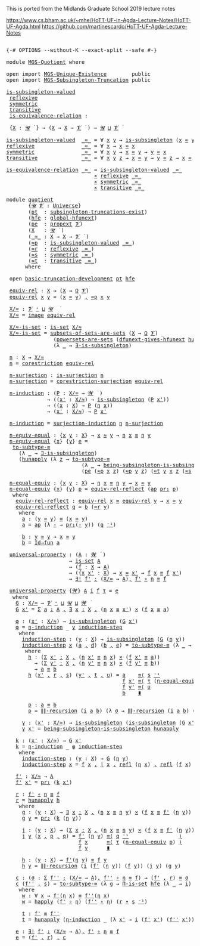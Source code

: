 This is ported from the Midlands Graduate School 2019 lecture notes

 https://www.cs.bham.ac.uk/~mhe/HoTT-UF-in-Agda-Lecture-Notes/HoTT-UF-Agda.html
 https://github.com/martinescardo/HoTT-UF-Agda-Lecture-Notes

<pre class="Agda">

<a id="226" class="Symbol">{-#</a> <a id="230" class="Keyword">OPTIONS</a> <a id="238" class="Pragma">--without-K</a> <a id="250" class="Pragma">--exact-split</a> <a id="264" class="Pragma">--safe</a> <a id="271" class="Symbol">#-}</a>

<a id="276" class="Keyword">module</a> <a id="283" href="MGS-Quotient.html" class="Module">MGS-Quotient</a> <a id="296" class="Keyword">where</a>

<a id="303" class="Keyword">open</a> <a id="308" class="Keyword">import</a> <a id="315" href="MGS-Unique-Existence.html" class="Module">MGS-Unique-Existence</a>        <a id="343" class="Keyword">public</a>
<a id="350" class="Keyword">open</a> <a id="355" class="Keyword">import</a> <a id="362" href="MGS-Subsingleton-Truncation.html" class="Module">MGS-Subsingleton-Truncation</a> <a id="390" class="Keyword">public</a>

<a id="is-subsingleton-valued"></a><a id="398" href="MGS-Quotient.html#398" class="Function">is-subsingleton-valued</a>
 <a id="reflexive"></a><a id="422" href="MGS-Quotient.html#422" class="Function">reflexive</a>
 <a id="symmetric"></a><a id="433" href="MGS-Quotient.html#433" class="Function">symmetric</a>
 <a id="transitive"></a><a id="444" href="MGS-Quotient.html#444" class="Function">transitive</a>
 <a id="is-equivalence-relation"></a><a id="456" href="MGS-Quotient.html#456" class="Function">is-equivalence-relation</a> <a id="480" class="Symbol">:</a>

 <a id="484" class="Symbol">{</a><a id="485" href="MGS-Quotient.html#485" class="Bound">X</a> <a id="487" class="Symbol">:</a> <a id="489" href="Universes.html#260" class="Generalizable">𝓤</a> <a id="491" href="Universes.html#403" class="Function Operator">̇</a> <a id="493" class="Symbol">}</a> <a id="495" class="Symbol">→</a> <a id="497" class="Symbol">(</a><a id="498" href="MGS-Quotient.html#485" class="Bound">X</a> <a id="500" class="Symbol">→</a> <a id="502" href="MGS-Quotient.html#485" class="Bound">X</a> <a id="504" class="Symbol">→</a> <a id="506" href="Universes.html#262" class="Generalizable">𝓥</a> <a id="508" href="Universes.html#403" class="Function Operator">̇</a> <a id="510" class="Symbol">)</a> <a id="512" class="Symbol">→</a> <a id="514" href="Universes.html#260" class="Generalizable">𝓤</a> <a id="516" href="Agda.Primitive.html#636" class="Primitive Operator">⊔</a> <a id="518" href="Universes.html#262" class="Generalizable">𝓥</a> <a id="520" href="Universes.html#403" class="Function Operator">̇</a>

<a id="523" href="MGS-Quotient.html#398" class="Function">is-subsingleton-valued</a>  <a id="547" href="MGS-Quotient.html#547" class="Bound Operator">_≈_</a> <a id="551" class="Symbol">=</a> <a id="553" class="Symbol">∀</a> <a id="555" href="MGS-Quotient.html#555" class="Bound">x</a> <a id="557" href="MGS-Quotient.html#557" class="Bound">y</a> <a id="559" class="Symbol">→</a> <a id="561" href="MGS-Basic-UF.html#743" class="Function">is-subsingleton</a> <a id="577" class="Symbol">(</a><a id="578" href="MGS-Quotient.html#555" class="Bound">x</a> <a id="580" href="MGS-Quotient.html#547" class="Bound Operator">≈</a> <a id="582" href="MGS-Quotient.html#557" class="Bound">y</a><a id="583" class="Symbol">)</a>
<a id="585" href="MGS-Quotient.html#422" class="Function">reflexive</a>               <a id="609" href="MGS-Quotient.html#609" class="Bound Operator">_≈_</a> <a id="613" class="Symbol">=</a> <a id="615" class="Symbol">∀</a> <a id="617" href="MGS-Quotient.html#617" class="Bound">x</a> <a id="619" class="Symbol">→</a> <a id="621" href="MGS-Quotient.html#617" class="Bound">x</a> <a id="623" href="MGS-Quotient.html#609" class="Bound Operator">≈</a> <a id="625" href="MGS-Quotient.html#617" class="Bound">x</a>
<a id="627" href="MGS-Quotient.html#433" class="Function">symmetric</a>               <a id="651" href="MGS-Quotient.html#651" class="Bound Operator">_≈_</a> <a id="655" class="Symbol">=</a> <a id="657" class="Symbol">∀</a> <a id="659" href="MGS-Quotient.html#659" class="Bound">x</a> <a id="661" href="MGS-Quotient.html#661" class="Bound">y</a> <a id="663" class="Symbol">→</a> <a id="665" href="MGS-Quotient.html#659" class="Bound">x</a> <a id="667" href="MGS-Quotient.html#651" class="Bound Operator">≈</a> <a id="669" href="MGS-Quotient.html#661" class="Bound">y</a> <a id="671" class="Symbol">→</a> <a id="673" href="MGS-Quotient.html#661" class="Bound">y</a> <a id="675" href="MGS-Quotient.html#651" class="Bound Operator">≈</a> <a id="677" href="MGS-Quotient.html#659" class="Bound">x</a>
<a id="679" href="MGS-Quotient.html#444" class="Function">transitive</a>              <a id="703" href="MGS-Quotient.html#703" class="Bound Operator">_≈_</a> <a id="707" class="Symbol">=</a> <a id="709" class="Symbol">∀</a> <a id="711" href="MGS-Quotient.html#711" class="Bound">x</a> <a id="713" href="MGS-Quotient.html#713" class="Bound">y</a> <a id="715" href="MGS-Quotient.html#715" class="Bound">z</a> <a id="717" class="Symbol">→</a> <a id="719" href="MGS-Quotient.html#711" class="Bound">x</a> <a id="721" href="MGS-Quotient.html#703" class="Bound Operator">≈</a> <a id="723" href="MGS-Quotient.html#713" class="Bound">y</a> <a id="725" class="Symbol">→</a> <a id="727" href="MGS-Quotient.html#713" class="Bound">y</a> <a id="729" href="MGS-Quotient.html#703" class="Bound Operator">≈</a> <a id="731" href="MGS-Quotient.html#715" class="Bound">z</a> <a id="733" class="Symbol">→</a> <a id="735" href="MGS-Quotient.html#711" class="Bound">x</a> <a id="737" href="MGS-Quotient.html#703" class="Bound Operator">≈</a> <a id="739" href="MGS-Quotient.html#715" class="Bound">z</a>

<a id="742" href="MGS-Quotient.html#456" class="Function">is-equivalence-relation</a> <a id="766" href="MGS-Quotient.html#766" class="Bound Operator">_≈_</a> <a id="770" class="Symbol">=</a> <a id="772" href="MGS-Quotient.html#398" class="Function">is-subsingleton-valued</a> <a id="795" href="MGS-Quotient.html#766" class="Bound Operator">_≈_</a>
                            <a id="827" href="MGS-MLTT.html#3515" class="Function Operator">×</a> <a id="829" href="MGS-Quotient.html#422" class="Function">reflexive</a> <a id="839" href="MGS-Quotient.html#766" class="Bound Operator">_≈_</a>
                            <a id="871" href="MGS-MLTT.html#3515" class="Function Operator">×</a> <a id="873" href="MGS-Quotient.html#433" class="Function">symmetric</a> <a id="883" href="MGS-Quotient.html#766" class="Bound Operator">_≈_</a>
                            <a id="915" href="MGS-MLTT.html#3515" class="Function Operator">×</a> <a id="917" href="MGS-Quotient.html#444" class="Function">transitive</a> <a id="928" href="MGS-Quotient.html#766" class="Bound Operator">_≈_</a>

<a id="933" class="Keyword">module</a> <a id="quotient"></a><a id="940" href="MGS-Quotient.html#940" class="Module">quotient</a>
       <a id="956" class="Symbol">{</a><a id="957" href="MGS-Quotient.html#957" class="Bound">𝓤</a> <a id="959" href="MGS-Quotient.html#959" class="Bound">𝓥</a> <a id="961" class="Symbol">:</a> <a id="963" href="Agda.Primitive.html#423" class="Postulate">Universe</a><a id="971" class="Symbol">}</a>
       <a id="980" class="Symbol">(</a><a id="981" href="MGS-Quotient.html#981" class="Bound">pt</a>  <a id="985" class="Symbol">:</a> <a id="987" href="MGS-Subsingleton-Truncation.html#3358" class="Record">subsingleton-truncations-exist</a><a id="1017" class="Symbol">)</a>
       <a id="1026" class="Symbol">(</a><a id="1027" href="MGS-Quotient.html#1027" class="Bound">hfe</a> <a id="1031" class="Symbol">:</a> <a id="1033" href="MGS-Subsingleton-Theorems.html#3729" class="Function">global-hfunext</a><a id="1047" class="Symbol">)</a>
       <a id="1056" class="Symbol">(</a><a id="1057" href="MGS-Quotient.html#1057" class="Bound">pe</a>  <a id="1061" class="Symbol">:</a> <a id="1063" href="MGS-Powerset.html#382" class="Function">propext</a> <a id="1071" href="MGS-Quotient.html#959" class="Bound">𝓥</a><a id="1072" class="Symbol">)</a>
       <a id="1081" class="Symbol">(</a><a id="1082" href="MGS-Quotient.html#1082" class="Bound">X</a>   <a id="1086" class="Symbol">:</a> <a id="1088" href="MGS-Quotient.html#957" class="Bound">𝓤</a> <a id="1090" href="Universes.html#403" class="Function Operator">̇</a> <a id="1092" class="Symbol">)</a>
       <a id="1101" class="Symbol">(</a><a id="1102" href="MGS-Quotient.html#1102" class="Bound Operator">_≈_</a> <a id="1106" class="Symbol">:</a> <a id="1108" href="MGS-Quotient.html#1082" class="Bound">X</a> <a id="1110" class="Symbol">→</a> <a id="1112" href="MGS-Quotient.html#1082" class="Bound">X</a> <a id="1114" class="Symbol">→</a> <a id="1116" href="MGS-Quotient.html#959" class="Bound">𝓥</a> <a id="1118" href="Universes.html#403" class="Function Operator">̇</a> <a id="1120" class="Symbol">)</a>
       <a id="1129" class="Symbol">(</a><a id="1130" href="MGS-Quotient.html#1130" class="Bound">≈p</a>  <a id="1134" class="Symbol">:</a> <a id="1136" href="MGS-Quotient.html#398" class="Function">is-subsingleton-valued</a> <a id="1159" href="MGS-Quotient.html#1102" class="Bound Operator">_≈_</a><a id="1162" class="Symbol">)</a>
       <a id="1171" class="Symbol">(</a><a id="1172" href="MGS-Quotient.html#1172" class="Bound">≈r</a>  <a id="1176" class="Symbol">:</a> <a id="1178" href="MGS-Quotient.html#422" class="Function">reflexive</a> <a id="1188" href="MGS-Quotient.html#1102" class="Bound Operator">_≈_</a><a id="1191" class="Symbol">)</a>
       <a id="1200" class="Symbol">(</a><a id="1201" href="MGS-Quotient.html#1201" class="Bound">≈s</a>  <a id="1205" class="Symbol">:</a> <a id="1207" href="MGS-Quotient.html#433" class="Function">symmetric</a> <a id="1217" href="MGS-Quotient.html#1102" class="Bound Operator">_≈_</a><a id="1220" class="Symbol">)</a>
       <a id="1229" class="Symbol">(</a><a id="1230" href="MGS-Quotient.html#1230" class="Bound">≈t</a>  <a id="1234" class="Symbol">:</a> <a id="1236" href="MGS-Quotient.html#444" class="Function">transitive</a> <a id="1247" href="MGS-Quotient.html#1102" class="Bound Operator">_≈_</a><a id="1250" class="Symbol">)</a>
      <a id="1258" class="Keyword">where</a>

 <a id="1266" class="Keyword">open</a> <a id="1271" href="MGS-Subsingleton-Truncation.html#3747" class="Module">basic-truncation-development</a> <a id="1300" href="MGS-Quotient.html#981" class="Bound">pt</a> <a id="1303" href="MGS-Quotient.html#1027" class="Bound">hfe</a>

 <a id="quotient.equiv-rel"></a><a id="1309" href="MGS-Quotient.html#1309" class="Function">equiv-rel</a> <a id="1319" class="Symbol">:</a> <a id="1321" href="MGS-Quotient.html#1082" class="Bound">X</a> <a id="1323" class="Symbol">→</a> <a id="1325" class="Symbol">(</a><a id="1326" href="MGS-Quotient.html#1082" class="Bound">X</a> <a id="1328" class="Symbol">→</a> <a id="1330" href="MGS-Powerset.html#2893" class="Function">Ω</a> <a id="1332" href="MGS-Quotient.html#959" class="Bound">𝓥</a><a id="1333" class="Symbol">)</a>
 <a id="1336" href="MGS-Quotient.html#1309" class="Function">equiv-rel</a> <a id="1346" href="MGS-Quotient.html#1346" class="Bound">x</a> <a id="1348" href="MGS-Quotient.html#1348" class="Bound">y</a> <a id="1350" class="Symbol">=</a> <a id="1352" class="Symbol">(</a><a id="1353" href="MGS-Quotient.html#1346" class="Bound">x</a> <a id="1355" href="MGS-Quotient.html#1102" class="Bound Operator">≈</a> <a id="1357" href="MGS-Quotient.html#1348" class="Bound">y</a><a id="1358" class="Symbol">)</a> <a id="1360" href="MGS-MLTT.html#2929" class="InductiveConstructor Operator">,</a> <a id="1362" href="MGS-Quotient.html#1130" class="Bound">≈p</a> <a id="1365" href="MGS-Quotient.html#1346" class="Bound">x</a> <a id="1367" href="MGS-Quotient.html#1348" class="Bound">y</a>

 <a id="quotient.X/≈"></a><a id="1371" href="MGS-Quotient.html#1371" class="Function">X/≈</a> <a id="1375" class="Symbol">:</a> <a id="1377" href="MGS-Quotient.html#959" class="Bound">𝓥</a> <a id="1379" href="Agda.Primitive.html#606" class="Primitive Operator">⁺</a> <a id="1381" href="Agda.Primitive.html#636" class="Primitive Operator">⊔</a> <a id="1383" href="MGS-Quotient.html#957" class="Bound">𝓤</a>  <a id="1386" href="Universes.html#403" class="Function Operator">̇</a>
 <a id="1389" href="MGS-Quotient.html#1371" class="Function">X/≈</a> <a id="1393" class="Symbol">=</a> <a id="1395" href="MGS-Subsingleton-Truncation.html#5903" class="Function">image</a> <a id="1401" href="MGS-Quotient.html#1309" class="Function">equiv-rel</a>

 <a id="quotient.X/≈-is-set"></a><a id="1413" href="MGS-Quotient.html#1413" class="Function">X/≈-is-set</a> <a id="1424" class="Symbol">:</a> <a id="1426" href="MGS-Basic-UF.html#1929" class="Function">is-set</a> <a id="1433" href="MGS-Quotient.html#1371" class="Function">X/≈</a>
 <a id="1438" href="MGS-Quotient.html#1413" class="Function">X/≈-is-set</a> <a id="1449" class="Symbol">=</a> <a id="1451" href="MGS-Solved-Exercises.html#3875" class="Function">subsets-of-sets-are-sets</a> <a id="1476" class="Symbol">(</a><a id="1477" href="MGS-Quotient.html#1082" class="Bound">X</a> <a id="1479" class="Symbol">→</a> <a id="1481" href="MGS-Powerset.html#2893" class="Function">Ω</a> <a id="1483" href="MGS-Quotient.html#959" class="Bound">𝓥</a><a id="1484" class="Symbol">)</a> <a id="1486" class="Symbol">_</a>
               <a id="1503" class="Symbol">(</a><a id="1504" href="MGS-Powerset.html#4368" class="Function">powersets-are-sets</a> <a id="1523" class="Symbol">(</a><a id="1524" href="MGS-FunExt-from-Univalence.html#5247" class="Function">dfunext-gives-hfunext</a> <a id="1546" href="MGS-Subsingleton-Truncation.html#3919" class="Function">hunapply</a><a id="1554" class="Symbol">)</a> <a id="1556" href="MGS-Subsingleton-Truncation.html#3919" class="Function">hunapply</a> <a id="1565" href="MGS-Quotient.html#1057" class="Bound">pe</a><a id="1567" class="Symbol">)</a>
               <a id="1584" class="Symbol">(λ</a> <a id="1587" href="MGS-Quotient.html#1587" class="Bound">_</a> <a id="1589" class="Symbol">→</a> <a id="1591" href="MGS-Subsingleton-Truncation.html#5789" class="Function">∃-is-subsingleton</a><a id="1608" class="Symbol">)</a>

 <a id="quotient.η"></a><a id="1612" href="MGS-Quotient.html#1612" class="Function">η</a> <a id="1614" class="Symbol">:</a> <a id="1616" href="MGS-Quotient.html#1082" class="Bound">X</a> <a id="1618" class="Symbol">→</a> <a id="1620" href="MGS-Quotient.html#1371" class="Function">X/≈</a>
 <a id="1625" href="MGS-Quotient.html#1612" class="Function">η</a> <a id="1627" class="Symbol">=</a> <a id="1629" href="MGS-Subsingleton-Truncation.html#6210" class="Function">corestriction</a> <a id="1643" href="MGS-Quotient.html#1309" class="Function">equiv-rel</a>

 <a id="quotient.η-surjection"></a><a id="1655" href="MGS-Quotient.html#1655" class="Function">η-surjection</a> <a id="1668" class="Symbol">:</a> <a id="1670" href="MGS-Subsingleton-Truncation.html#6343" class="Function">is-surjection</a> <a id="1684" href="MGS-Quotient.html#1612" class="Function">η</a>
 <a id="1687" href="MGS-Quotient.html#1655" class="Function">η-surjection</a> <a id="1700" class="Symbol">=</a> <a id="1702" href="MGS-Subsingleton-Truncation.html#6744" class="Function">corestriction-surjection</a> <a id="1727" href="MGS-Quotient.html#1309" class="Function">equiv-rel</a>

 <a id="quotient.η-induction"></a><a id="1739" href="MGS-Quotient.html#1739" class="Function">η-induction</a> <a id="1751" class="Symbol">:</a> <a id="1753" class="Symbol">(</a><a id="1754" href="MGS-Quotient.html#1754" class="Bound">P</a> <a id="1756" class="Symbol">:</a> <a id="1758" href="MGS-Quotient.html#1371" class="Function">X/≈</a> <a id="1762" class="Symbol">→</a> <a id="1764" href="Universes.html#264" class="Generalizable">𝓦</a> <a id="1766" href="Universes.html#403" class="Function Operator">̇</a> <a id="1768" class="Symbol">)</a>
             <a id="1783" class="Symbol">→</a> <a id="1785" class="Symbol">((</a><a id="1787" href="MGS-Quotient.html#1787" class="Bound">x&#39;</a> <a id="1790" class="Symbol">:</a> <a id="1792" href="MGS-Quotient.html#1371" class="Function">X/≈</a><a id="1795" class="Symbol">)</a> <a id="1797" class="Symbol">→</a> <a id="1799" href="MGS-Basic-UF.html#743" class="Function">is-subsingleton</a> <a id="1815" class="Symbol">(</a><a id="1816" href="MGS-Quotient.html#1754" class="Bound">P</a> <a id="1818" href="MGS-Quotient.html#1787" class="Bound">x&#39;</a><a id="1820" class="Symbol">))</a>
             <a id="1836" class="Symbol">→</a> <a id="1838" class="Symbol">((</a><a id="1840" href="MGS-Quotient.html#1840" class="Bound">x</a> <a id="1842" class="Symbol">:</a> <a id="1844" href="MGS-Quotient.html#1082" class="Bound">X</a><a id="1845" class="Symbol">)</a> <a id="1847" class="Symbol">→</a> <a id="1849" href="MGS-Quotient.html#1754" class="Bound">P</a> <a id="1851" class="Symbol">(</a><a id="1852" href="MGS-Quotient.html#1612" class="Function">η</a> <a id="1854" href="MGS-Quotient.html#1840" class="Bound">x</a><a id="1855" class="Symbol">))</a>
             <a id="1871" class="Symbol">→</a> <a id="1873" class="Symbol">(</a><a id="1874" href="MGS-Quotient.html#1874" class="Bound">x&#39;</a> <a id="1877" class="Symbol">:</a> <a id="1879" href="MGS-Quotient.html#1371" class="Function">X/≈</a><a id="1882" class="Symbol">)</a> <a id="1884" class="Symbol">→</a> <a id="1886" href="MGS-Quotient.html#1754" class="Bound">P</a> <a id="1888" href="MGS-Quotient.html#1874" class="Bound">x&#39;</a>

 <a id="1893" href="MGS-Quotient.html#1739" class="Function">η-induction</a> <a id="1905" class="Symbol">=</a> <a id="1907" href="MGS-Subsingleton-Truncation.html#7076" class="Function">surjection-induction</a> <a id="1928" href="MGS-Quotient.html#1612" class="Function">η</a> <a id="1930" href="MGS-Quotient.html#1655" class="Function">η-surjection</a>

 <a id="quotient.η-equiv-equal"></a><a id="1945" href="MGS-Quotient.html#1945" class="Function">η-equiv-equal</a> <a id="1959" class="Symbol">:</a> <a id="1961" class="Symbol">{</a><a id="1962" href="MGS-Quotient.html#1962" class="Bound">x</a> <a id="1964" href="MGS-Quotient.html#1964" class="Bound">y</a> <a id="1966" class="Symbol">:</a> <a id="1968" href="MGS-Quotient.html#1082" class="Bound">X</a><a id="1969" class="Symbol">}</a> <a id="1971" class="Symbol">→</a> <a id="1973" href="MGS-Quotient.html#1962" class="Bound">x</a> <a id="1975" href="MGS-Quotient.html#1102" class="Bound Operator">≈</a> <a id="1977" href="MGS-Quotient.html#1964" class="Bound">y</a> <a id="1979" class="Symbol">→</a> <a id="1981" href="MGS-Quotient.html#1612" class="Function">η</a> <a id="1983" href="MGS-Quotient.html#1962" class="Bound">x</a> <a id="1985" href="MGS-MLTT.html#4207" class="Datatype Operator">≡</a> <a id="1987" href="MGS-Quotient.html#1612" class="Function">η</a> <a id="1989" href="MGS-Quotient.html#1964" class="Bound">y</a>
 <a id="1992" href="MGS-Quotient.html#1945" class="Function">η-equiv-equal</a> <a id="2006" class="Symbol">{</a><a id="2007" href="MGS-Quotient.html#2007" class="Bound">x</a><a id="2008" class="Symbol">}</a> <a id="2010" class="Symbol">{</a><a id="2011" href="MGS-Quotient.html#2011" class="Bound">y</a><a id="2012" class="Symbol">}</a> <a id="2014" href="MGS-Quotient.html#2014" class="Bound">e</a> <a id="2016" class="Symbol">=</a>
  <a id="2020" href="MGS-Solved-Exercises.html#4076" class="Function">to-subtype-≡</a>
    <a id="2037" class="Symbol">(λ</a> <a id="2040" href="MGS-Quotient.html#2040" class="Bound">_</a> <a id="2042" class="Symbol">→</a> <a id="2044" href="MGS-Subsingleton-Truncation.html#5789" class="Function">∃-is-subsingleton</a><a id="2061" class="Symbol">)</a>
    <a id="2067" class="Symbol">(</a><a id="2068" href="MGS-Subsingleton-Truncation.html#3919" class="Function">hunapply</a> <a id="2077" class="Symbol">(λ</a> <a id="2080" href="MGS-Quotient.html#2080" class="Bound">z</a> <a id="2082" class="Symbol">→</a> <a id="2084" href="MGS-Solved-Exercises.html#4076" class="Function">to-subtype-≡</a>
                        <a id="2121" class="Symbol">(λ</a> <a id="2124" href="MGS-Quotient.html#2124" class="Bound">_</a> <a id="2126" class="Symbol">→</a> <a id="2128" href="MGS-More-FunExt-Consequences.html#422" class="Function">being-subsingleton-is-subsingleton</a> <a id="2163" href="MGS-Subsingleton-Truncation.html#3919" class="Function">hunapply</a><a id="2171" class="Symbol">)</a>
                        <a id="2197" class="Symbol">(</a><a id="2198" href="MGS-Quotient.html#1057" class="Bound">pe</a> <a id="2201" class="Symbol">(</a><a id="2202" href="MGS-Quotient.html#1130" class="Bound">≈p</a> <a id="2205" href="MGS-Quotient.html#2007" class="Bound">x</a> <a id="2207" href="MGS-Quotient.html#2080" class="Bound">z</a><a id="2208" class="Symbol">)</a> <a id="2210" class="Symbol">(</a><a id="2211" href="MGS-Quotient.html#1130" class="Bound">≈p</a> <a id="2214" href="MGS-Quotient.html#2011" class="Bound">y</a> <a id="2216" href="MGS-Quotient.html#2080" class="Bound">z</a><a id="2217" class="Symbol">)</a> <a id="2219" class="Symbol">(</a><a id="2220" href="MGS-Quotient.html#1230" class="Bound">≈t</a> <a id="2223" href="MGS-Quotient.html#2011" class="Bound">y</a> <a id="2225" href="MGS-Quotient.html#2007" class="Bound">x</a> <a id="2227" href="MGS-Quotient.html#2080" class="Bound">z</a> <a id="2229" class="Symbol">(</a><a id="2230" href="MGS-Quotient.html#1201" class="Bound">≈s</a> <a id="2233" href="MGS-Quotient.html#2007" class="Bound">x</a> <a id="2235" href="MGS-Quotient.html#2011" class="Bound">y</a> <a id="2237" href="MGS-Quotient.html#2014" class="Bound">e</a><a id="2238" class="Symbol">))</a> <a id="2241" class="Symbol">(</a><a id="2242" href="MGS-Quotient.html#1230" class="Bound">≈t</a> <a id="2245" href="MGS-Quotient.html#2007" class="Bound">x</a> <a id="2247" href="MGS-Quotient.html#2011" class="Bound">y</a> <a id="2249" href="MGS-Quotient.html#2080" class="Bound">z</a> <a id="2251" href="MGS-Quotient.html#2014" class="Bound">e</a><a id="2252" class="Symbol">))))</a>

 <a id="quotient.η-equal-equiv"></a><a id="2259" href="MGS-Quotient.html#2259" class="Function">η-equal-equiv</a> <a id="2273" class="Symbol">:</a> <a id="2275" class="Symbol">{</a><a id="2276" href="MGS-Quotient.html#2276" class="Bound">x</a> <a id="2278" href="MGS-Quotient.html#2278" class="Bound">y</a> <a id="2280" class="Symbol">:</a> <a id="2282" href="MGS-Quotient.html#1082" class="Bound">X</a><a id="2283" class="Symbol">}</a> <a id="2285" class="Symbol">→</a> <a id="2287" href="MGS-Quotient.html#1612" class="Function">η</a> <a id="2289" href="MGS-Quotient.html#2276" class="Bound">x</a> <a id="2291" href="MGS-MLTT.html#4207" class="Datatype Operator">≡</a> <a id="2293" href="MGS-Quotient.html#1612" class="Function">η</a> <a id="2295" href="MGS-Quotient.html#2278" class="Bound">y</a> <a id="2297" class="Symbol">→</a> <a id="2299" href="MGS-Quotient.html#2276" class="Bound">x</a> <a id="2301" href="MGS-Quotient.html#1102" class="Bound Operator">≈</a> <a id="2303" href="MGS-Quotient.html#2278" class="Bound">y</a>
 <a id="2306" href="MGS-Quotient.html#2259" class="Function">η-equal-equiv</a> <a id="2320" class="Symbol">{</a><a id="2321" href="MGS-Quotient.html#2321" class="Bound">x</a><a id="2322" class="Symbol">}</a> <a id="2324" class="Symbol">{</a><a id="2325" href="MGS-Quotient.html#2325" class="Bound">y</a><a id="2326" class="Symbol">}</a> <a id="2328" href="MGS-Quotient.html#2328" class="Bound">p</a> <a id="2330" class="Symbol">=</a> <a id="2332" href="MGS-Quotient.html#2372" class="Function">equiv-rel-reflect</a> <a id="2350" class="Symbol">(</a><a id="2351" href="MGS-MLTT.html#6613" class="Function">ap</a> <a id="2354" href="MGS-MLTT.html#2942" class="Function">pr₁</a> <a id="2358" href="MGS-Quotient.html#2328" class="Bound">p</a><a id="2359" class="Symbol">)</a>
  <a id="2363" class="Keyword">where</a>
   <a id="2372" href="MGS-Quotient.html#2372" class="Function">equiv-rel-reflect</a> <a id="2390" class="Symbol">:</a> <a id="2392" href="MGS-Quotient.html#1309" class="Function">equiv-rel</a> <a id="2402" href="MGS-Quotient.html#2321" class="Bound">x</a> <a id="2404" href="MGS-MLTT.html#4207" class="Datatype Operator">≡</a> <a id="2406" href="MGS-Quotient.html#1309" class="Function">equiv-rel</a> <a id="2416" href="MGS-Quotient.html#2325" class="Bound">y</a> <a id="2418" class="Symbol">→</a> <a id="2420" href="MGS-Quotient.html#2321" class="Bound">x</a> <a id="2422" href="MGS-Quotient.html#1102" class="Bound Operator">≈</a> <a id="2424" href="MGS-Quotient.html#2325" class="Bound">y</a>
   <a id="2429" href="MGS-Quotient.html#2372" class="Function">equiv-rel-reflect</a> <a id="2447" href="MGS-Quotient.html#2447" class="Bound">q</a> <a id="2449" class="Symbol">=</a> <a id="2451" href="MGS-Quotient.html#2539" class="Function">b</a> <a id="2453" class="Symbol">(</a><a id="2454" href="MGS-Quotient.html#1172" class="Bound">≈r</a> <a id="2457" href="MGS-Quotient.html#2325" class="Bound">y</a><a id="2458" class="Symbol">)</a>
    <a id="2464" class="Keyword">where</a>
     <a id="2475" href="MGS-Quotient.html#2475" class="Function">a</a> <a id="2477" class="Symbol">:</a> <a id="2479" class="Symbol">(</a><a id="2480" href="MGS-Quotient.html#2325" class="Bound">y</a> <a id="2482" href="MGS-Quotient.html#1102" class="Bound Operator">≈</a> <a id="2484" href="MGS-Quotient.html#2325" class="Bound">y</a><a id="2485" class="Symbol">)</a> <a id="2487" href="MGS-MLTT.html#4207" class="Datatype Operator">≡</a> <a id="2489" class="Symbol">(</a><a id="2490" href="MGS-Quotient.html#2321" class="Bound">x</a> <a id="2492" href="MGS-Quotient.html#1102" class="Bound Operator">≈</a> <a id="2494" href="MGS-Quotient.html#2325" class="Bound">y</a><a id="2495" class="Symbol">)</a>
     <a id="2502" href="MGS-Quotient.html#2475" class="Function">a</a> <a id="2504" class="Symbol">=</a> <a id="2506" href="MGS-MLTT.html#6613" class="Function">ap</a> <a id="2509" class="Symbol">(λ</a> <a id="2512" href="MGS-Quotient.html#2512" class="Bound">-</a> <a id="2514" class="Symbol">→</a> <a id="2516" href="MGS-MLTT.html#2942" class="Function">pr₁</a><a id="2519" class="Symbol">(</a><a id="2520" href="MGS-Quotient.html#2512" class="Bound">-</a> <a id="2522" href="MGS-Quotient.html#2325" class="Bound">y</a><a id="2523" class="Symbol">))</a> <a id="2526" class="Symbol">(</a><a id="2527" href="MGS-Quotient.html#2447" class="Bound">q</a> <a id="2529" href="MGS-MLTT.html#6125" class="Function Operator">⁻¹</a><a id="2531" class="Symbol">)</a>

     <a id="2539" href="MGS-Quotient.html#2539" class="Function">b</a> <a id="2541" class="Symbol">:</a> <a id="2543" href="MGS-Quotient.html#2325" class="Bound">y</a> <a id="2545" href="MGS-Quotient.html#1102" class="Bound Operator">≈</a> <a id="2547" href="MGS-Quotient.html#2325" class="Bound">y</a> <a id="2549" class="Symbol">→</a> <a id="2551" href="MGS-Quotient.html#2321" class="Bound">x</a> <a id="2553" href="MGS-Quotient.html#1102" class="Bound Operator">≈</a> <a id="2555" href="MGS-Quotient.html#2325" class="Bound">y</a>
     <a id="2562" href="MGS-Quotient.html#2539" class="Function">b</a> <a id="2564" class="Symbol">=</a> <a id="2566" href="MGS-Univalence.html#736" class="Function">Id→fun</a> <a id="2573" href="MGS-Quotient.html#2475" class="Function">a</a>

 <a id="quotient.universal-property"></a><a id="2577" href="MGS-Quotient.html#2577" class="Function">universal-property</a> <a id="2596" class="Symbol">:</a> <a id="2598" class="Symbol">(</a><a id="2599" href="MGS-Quotient.html#2599" class="Bound">A</a> <a id="2601" class="Symbol">:</a> <a id="2603" href="Universes.html#264" class="Generalizable">𝓦</a> <a id="2605" href="Universes.html#403" class="Function Operator">̇</a> <a id="2607" class="Symbol">)</a>
                    <a id="2629" class="Symbol">→</a> <a id="2631" href="MGS-Basic-UF.html#1929" class="Function">is-set</a> <a id="2638" href="MGS-Quotient.html#2599" class="Bound">A</a>
                    <a id="2660" class="Symbol">→</a> <a id="2662" class="Symbol">(</a><a id="2663" href="MGS-Quotient.html#2663" class="Bound">f</a> <a id="2665" class="Symbol">:</a> <a id="2667" href="MGS-Quotient.html#1082" class="Bound">X</a> <a id="2669" class="Symbol">→</a> <a id="2671" href="MGS-Quotient.html#2599" class="Bound">A</a><a id="2672" class="Symbol">)</a>
                    <a id="2694" class="Symbol">→</a> <a id="2696" class="Symbol">({</a><a id="2698" href="MGS-Quotient.html#2698" class="Bound">x</a> <a id="2700" href="MGS-Quotient.html#2700" class="Bound">x&#39;</a> <a id="2703" class="Symbol">:</a> <a id="2705" href="MGS-Quotient.html#1082" class="Bound">X</a><a id="2706" class="Symbol">}</a> <a id="2708" class="Symbol">→</a> <a id="2710" href="MGS-Quotient.html#2698" class="Bound">x</a> <a id="2712" href="MGS-Quotient.html#1102" class="Bound Operator">≈</a> <a id="2714" href="MGS-Quotient.html#2700" class="Bound">x&#39;</a> <a id="2717" class="Symbol">→</a> <a id="2719" href="MGS-Quotient.html#2663" class="Bound">f</a> <a id="2721" href="MGS-Quotient.html#2698" class="Bound">x</a> <a id="2723" href="MGS-MLTT.html#4207" class="Datatype Operator">≡</a> <a id="2725" href="MGS-Quotient.html#2663" class="Bound">f</a> <a id="2727" href="MGS-Quotient.html#2700" class="Bound">x&#39;</a><a id="2729" class="Symbol">)</a>
                    <a id="2751" class="Symbol">→</a> <a id="2753" href="MGS-Unique-Existence.html#453" class="Function">∃!</a> <a id="2756" href="MGS-Quotient.html#2756" class="Bound">f&#39;</a> <a id="2759" href="MGS-Unique-Existence.html#453" class="Function">꞉</a> <a id="2761" class="Symbol">(</a><a id="2762" href="MGS-Quotient.html#1371" class="Function">X/≈</a> <a id="2766" class="Symbol">→</a> <a id="2768" href="MGS-Quotient.html#2599" class="Bound">A</a><a id="2769" class="Symbol">)</a><a id="2770" href="MGS-Unique-Existence.html#453" class="Function">,</a> <a id="2772" href="MGS-Quotient.html#2756" class="Bound">f&#39;</a> <a id="2775" href="MGS-MLTT.html#3813" class="Function Operator">∘</a> <a id="2777" href="MGS-Quotient.html#1612" class="Function">η</a> <a id="2779" href="MGS-MLTT.html#4207" class="Datatype Operator">≡</a> <a id="2781" href="MGS-Quotient.html#2663" class="Bound">f</a>

 <a id="2785" href="MGS-Quotient.html#2577" class="Function">universal-property</a> <a id="2804" class="Symbol">{</a><a id="2805" href="MGS-Quotient.html#2805" class="Bound">𝓦</a><a id="2806" class="Symbol">}</a> <a id="2808" href="MGS-Quotient.html#2808" class="Bound">A</a> <a id="2810" href="MGS-Quotient.html#2810" class="Bound">i</a> <a id="2812" href="MGS-Quotient.html#2812" class="Bound">f</a> <a id="2814" href="MGS-Quotient.html#2814" class="Bound">τ</a> <a id="2816" class="Symbol">=</a> <a id="2818" href="MGS-Quotient.html#4724" class="Function">e</a>
  <a id="2822" class="Keyword">where</a>
   <a id="2831" href="MGS-Quotient.html#2831" class="Function">G</a> <a id="2833" class="Symbol">:</a> <a id="2835" href="MGS-Quotient.html#1371" class="Function">X/≈</a> <a id="2839" class="Symbol">→</a> <a id="2841" href="MGS-Quotient.html#959" class="Bound">𝓥</a> <a id="2843" href="Agda.Primitive.html#606" class="Primitive Operator">⁺</a> <a id="2845" href="Agda.Primitive.html#636" class="Primitive Operator">⊔</a> <a id="2847" href="MGS-Quotient.html#957" class="Bound">𝓤</a> <a id="2849" href="Agda.Primitive.html#636" class="Primitive Operator">⊔</a> <a id="2851" href="MGS-Quotient.html#2805" class="Bound">𝓦</a> <a id="2853" href="Universes.html#403" class="Function Operator">̇</a>
   <a id="2858" href="MGS-Quotient.html#2831" class="Function">G</a> <a id="2860" href="MGS-Quotient.html#2860" class="Bound">x&#39;</a> <a id="2863" class="Symbol">=</a> <a id="2865" href="MGS-MLTT.html#3074" class="Function">Σ</a> <a id="2867" href="MGS-Quotient.html#2867" class="Bound">a</a> <a id="2869" href="MGS-MLTT.html#3074" class="Function">꞉</a> <a id="2871" href="MGS-Quotient.html#2808" class="Bound">A</a> <a id="2873" href="MGS-MLTT.html#3074" class="Function">,</a> <a id="2875" href="MGS-Subsingleton-Truncation.html#5546" class="Function">∃</a> <a id="2877" href="MGS-Quotient.html#2877" class="Bound">x</a> <a id="2879" href="MGS-Subsingleton-Truncation.html#5546" class="Function">꞉</a> <a id="2881" href="MGS-Quotient.html#1082" class="Bound">X</a> <a id="2883" href="MGS-Subsingleton-Truncation.html#5546" class="Function">,</a> <a id="2885" class="Symbol">(</a><a id="2886" href="MGS-Quotient.html#1612" class="Function">η</a> <a id="2888" href="MGS-Quotient.html#2877" class="Bound">x</a> <a id="2890" href="MGS-MLTT.html#4207" class="Datatype Operator">≡</a> <a id="2892" href="MGS-Quotient.html#2860" class="Bound">x&#39;</a><a id="2894" class="Symbol">)</a> <a id="2896" href="MGS-MLTT.html#3515" class="Function Operator">×</a> <a id="2898" class="Symbol">(</a><a id="2899" href="MGS-Quotient.html#2812" class="Bound">f</a> <a id="2901" href="MGS-Quotient.html#2877" class="Bound">x</a> <a id="2903" href="MGS-MLTT.html#4207" class="Datatype Operator">≡</a> <a id="2905" href="MGS-Quotient.html#2867" class="Bound">a</a><a id="2906" class="Symbol">)</a>

   <a id="2912" href="MGS-Quotient.html#2912" class="Function">φ</a> <a id="2914" class="Symbol">:</a> <a id="2916" class="Symbol">(</a><a id="2917" href="MGS-Quotient.html#2917" class="Bound">x&#39;</a> <a id="2920" class="Symbol">:</a> <a id="2922" href="MGS-Quotient.html#1371" class="Function">X/≈</a><a id="2925" class="Symbol">)</a> <a id="2927" class="Symbol">→</a> <a id="2929" href="MGS-Basic-UF.html#743" class="Function">is-subsingleton</a> <a id="2945" class="Symbol">(</a><a id="2946" href="MGS-Quotient.html#2831" class="Function">G</a> <a id="2948" href="MGS-Quotient.html#2917" class="Bound">x&#39;</a><a id="2950" class="Symbol">)</a>
   <a id="2955" href="MGS-Quotient.html#2912" class="Function">φ</a> <a id="2957" class="Symbol">=</a> <a id="2959" href="MGS-Quotient.html#1739" class="Function">η-induction</a> <a id="2971" class="Symbol">_</a> <a id="2973" href="MGS-Quotient.html#3635" class="Function">γ</a> <a id="2975" href="MGS-Quotient.html#3005" class="Function">induction-step</a>
    <a id="2994" class="Keyword">where</a>
     <a id="3005" href="MGS-Quotient.html#3005" class="Function">induction-step</a> <a id="3020" class="Symbol">:</a> <a id="3022" class="Symbol">(</a><a id="3023" href="MGS-Quotient.html#3023" class="Bound">y</a> <a id="3025" class="Symbol">:</a> <a id="3027" href="MGS-Quotient.html#1082" class="Bound">X</a><a id="3028" class="Symbol">)</a> <a id="3030" class="Symbol">→</a> <a id="3032" href="MGS-Basic-UF.html#743" class="Function">is-subsingleton</a> <a id="3048" class="Symbol">(</a><a id="3049" href="MGS-Quotient.html#2831" class="Function">G</a> <a id="3051" class="Symbol">(</a><a id="3052" href="MGS-Quotient.html#1612" class="Function">η</a> <a id="3054" href="MGS-Quotient.html#3023" class="Bound">y</a><a id="3055" class="Symbol">))</a>
     <a id="3063" href="MGS-Quotient.html#3005" class="Function">induction-step</a> <a id="3078" href="MGS-Quotient.html#3078" class="Bound">x</a> <a id="3080" class="Symbol">(</a><a id="3081" href="MGS-Quotient.html#3081" class="Bound">a</a> <a id="3083" href="MGS-MLTT.html#2929" class="InductiveConstructor Operator">,</a> <a id="3085" href="MGS-Quotient.html#3085" class="Bound">d</a><a id="3086" class="Symbol">)</a> <a id="3088" class="Symbol">(</a><a id="3089" href="MGS-Quotient.html#3089" class="Bound">b</a> <a id="3091" href="MGS-MLTT.html#2929" class="InductiveConstructor Operator">,</a> <a id="3093" href="MGS-Quotient.html#3093" class="Bound">e</a><a id="3094" class="Symbol">)</a> <a id="3096" class="Symbol">=</a> <a id="3098" href="MGS-Solved-Exercises.html#4076" class="Function">to-subtype-≡</a> <a id="3111" class="Symbol">(λ</a> <a id="3114" href="MGS-Quotient.html#3114" class="Bound">_</a> <a id="3116" class="Symbol">→</a> <a id="3118" href="MGS-Subsingleton-Truncation.html#5789" class="Function">∃-is-subsingleton</a><a id="3135" class="Symbol">)</a> <a id="3137" href="MGS-Quotient.html#3548" class="Function">p</a>
      <a id="3145" class="Keyword">where</a>
       <a id="3158" href="MGS-Quotient.html#3158" class="Function">h</a> <a id="3160" class="Symbol">:</a> <a id="3162" class="Symbol">(</a><a id="3163" href="MGS-MLTT.html#3074" class="Function">Σ</a> <a id="3165" href="MGS-Quotient.html#3165" class="Bound">x&#39;</a> <a id="3168" href="MGS-MLTT.html#3074" class="Function">꞉</a> <a id="3170" href="MGS-Quotient.html#1082" class="Bound">X</a> <a id="3172" href="MGS-MLTT.html#3074" class="Function">,</a> <a id="3174" class="Symbol">(</a><a id="3175" href="MGS-Quotient.html#1612" class="Function">η</a> <a id="3177" href="MGS-Quotient.html#3165" class="Bound">x&#39;</a> <a id="3180" href="MGS-MLTT.html#4207" class="Datatype Operator">≡</a> <a id="3182" href="MGS-Quotient.html#1612" class="Function">η</a> <a id="3184" href="MGS-Quotient.html#3078" class="Bound">x</a><a id="3185" class="Symbol">)</a> <a id="3187" href="MGS-MLTT.html#3515" class="Function Operator">×</a> <a id="3189" class="Symbol">(</a><a id="3190" href="MGS-Quotient.html#2812" class="Bound">f</a> <a id="3192" href="MGS-Quotient.html#3165" class="Bound">x&#39;</a> <a id="3195" href="MGS-MLTT.html#4207" class="Datatype Operator">≡</a> <a id="3197" href="MGS-Quotient.html#3081" class="Bound">a</a><a id="3198" class="Symbol">))</a>
         <a id="3210" class="Symbol">→</a> <a id="3212" class="Symbol">(</a><a id="3213" href="MGS-MLTT.html#3074" class="Function">Σ</a> <a id="3215" href="MGS-Quotient.html#3215" class="Bound">y&#39;</a> <a id="3218" href="MGS-MLTT.html#3074" class="Function">꞉</a> <a id="3220" href="MGS-Quotient.html#1082" class="Bound">X</a> <a id="3222" href="MGS-MLTT.html#3074" class="Function">,</a> <a id="3224" class="Symbol">(</a><a id="3225" href="MGS-Quotient.html#1612" class="Function">η</a> <a id="3227" href="MGS-Quotient.html#3215" class="Bound">y&#39;</a> <a id="3230" href="MGS-MLTT.html#4207" class="Datatype Operator">≡</a> <a id="3232" href="MGS-Quotient.html#1612" class="Function">η</a> <a id="3234" href="MGS-Quotient.html#3078" class="Bound">x</a><a id="3235" class="Symbol">)</a> <a id="3237" href="MGS-MLTT.html#3515" class="Function Operator">×</a> <a id="3239" class="Symbol">(</a><a id="3240" href="MGS-Quotient.html#2812" class="Bound">f</a> <a id="3242" href="MGS-Quotient.html#3215" class="Bound">y&#39;</a> <a id="3245" href="MGS-MLTT.html#4207" class="Datatype Operator">≡</a> <a id="3247" href="MGS-Quotient.html#3089" class="Bound">b</a><a id="3248" class="Symbol">))</a>
         <a id="3260" class="Symbol">→</a> <a id="3262" href="MGS-Quotient.html#3081" class="Bound">a</a> <a id="3264" href="MGS-MLTT.html#4207" class="Datatype Operator">≡</a> <a id="3266" href="MGS-Quotient.html#3089" class="Bound">b</a>
       <a id="3275" href="MGS-Quotient.html#3158" class="Function">h</a> <a id="3277" class="Symbol">(</a><a id="3278" href="MGS-Quotient.html#3278" class="Bound">x&#39;</a> <a id="3281" href="MGS-MLTT.html#2929" class="InductiveConstructor Operator">,</a> <a id="3283" href="MGS-Quotient.html#3283" class="Bound">r</a> <a id="3285" href="MGS-MLTT.html#2929" class="InductiveConstructor Operator">,</a> <a id="3287" href="MGS-Quotient.html#3287" class="Bound">s</a><a id="3288" class="Symbol">)</a> <a id="3290" class="Symbol">(</a><a id="3291" href="MGS-Quotient.html#3291" class="Bound">y&#39;</a> <a id="3294" href="MGS-MLTT.html#2929" class="InductiveConstructor Operator">,</a> <a id="3296" href="MGS-Quotient.html#3296" class="Bound">t</a> <a id="3298" href="MGS-MLTT.html#2929" class="InductiveConstructor Operator">,</a> <a id="3300" href="MGS-Quotient.html#3300" class="Bound">u</a><a id="3301" class="Symbol">)</a> <a id="3303" class="Symbol">=</a> <a id="3305" href="MGS-Quotient.html#3081" class="Bound">a</a>    <a id="3310" href="MGS-MLTT.html#5997" class="Function Operator">≡⟨</a> <a id="3313" href="MGS-Quotient.html#3287" class="Bound">s</a> <a id="3315" href="MGS-MLTT.html#6125" class="Function Operator">⁻¹</a>                         <a id="3342" href="MGS-MLTT.html#5997" class="Function Operator">⟩</a>
                                     <a id="3381" href="MGS-Quotient.html#2812" class="Bound">f</a> <a id="3383" href="MGS-Quotient.html#3278" class="Bound">x&#39;</a> <a id="3386" href="MGS-MLTT.html#5997" class="Function Operator">≡⟨</a> <a id="3389" href="MGS-Quotient.html#2814" class="Bound">τ</a> <a id="3391" class="Symbol">(</a><a id="3392" href="MGS-Quotient.html#2259" class="Function">η-equal-equiv</a> <a id="3406" class="Symbol">(</a><a id="3407" href="MGS-Quotient.html#3283" class="Bound">r</a> <a id="3409" href="MGS-MLTT.html#5910" class="Function Operator">∙</a> <a id="3411" href="MGS-Quotient.html#3296" class="Bound">t</a> <a id="3413" href="MGS-MLTT.html#6125" class="Function Operator">⁻¹</a><a id="3415" class="Symbol">))</a> <a id="3418" href="MGS-MLTT.html#5997" class="Function Operator">⟩</a>
                                     <a id="3457" href="MGS-Quotient.html#2812" class="Bound">f</a> <a id="3459" href="MGS-Quotient.html#3291" class="Bound">y&#39;</a> <a id="3462" href="MGS-MLTT.html#5997" class="Function Operator">≡⟨</a> <a id="3465" href="MGS-Quotient.html#3300" class="Bound">u</a>                            <a id="3494" href="MGS-MLTT.html#5997" class="Function Operator">⟩</a>
                                     <a id="3533" href="MGS-Quotient.html#3089" class="Bound">b</a>    <a id="3538" href="MGS-MLTT.html#6079" class="Function Operator">∎</a>

       <a id="3548" href="MGS-Quotient.html#3548" class="Function">p</a> <a id="3550" class="Symbol">:</a> <a id="3552" href="MGS-Quotient.html#3081" class="Bound">a</a> <a id="3554" href="MGS-MLTT.html#4207" class="Datatype Operator">≡</a> <a id="3556" href="MGS-Quotient.html#3089" class="Bound">b</a>
       <a id="3565" href="MGS-Quotient.html#3548" class="Function">p</a> <a id="3567" class="Symbol">=</a> <a id="3569" href="MGS-Subsingleton-Truncation.html#3599" class="Function">∥∥-recursion</a> <a id="3582" class="Symbol">(</a><a id="3583" href="MGS-Quotient.html#2810" class="Bound">i</a> <a id="3585" href="MGS-Quotient.html#3081" class="Bound">a</a> <a id="3587" href="MGS-Quotient.html#3089" class="Bound">b</a><a id="3588" class="Symbol">)</a> <a id="3590" class="Symbol">(λ</a> <a id="3593" href="MGS-Quotient.html#3593" class="Bound">σ</a> <a id="3595" class="Symbol">→</a> <a id="3597" href="MGS-Subsingleton-Truncation.html#3599" class="Function">∥∥-recursion</a> <a id="3610" class="Symbol">(</a><a id="3611" href="MGS-Quotient.html#2810" class="Bound">i</a> <a id="3613" href="MGS-Quotient.html#3081" class="Bound">a</a> <a id="3615" href="MGS-Quotient.html#3089" class="Bound">b</a><a id="3616" class="Symbol">)</a> <a id="3618" class="Symbol">(</a><a id="3619" href="MGS-Quotient.html#3158" class="Function">h</a> <a id="3621" href="MGS-Quotient.html#3593" class="Bound">σ</a><a id="3622" class="Symbol">)</a> <a id="3624" href="MGS-Quotient.html#3093" class="Bound">e</a><a id="3625" class="Symbol">)</a> <a id="3627" href="MGS-Quotient.html#3085" class="Bound">d</a>

     <a id="3635" href="MGS-Quotient.html#3635" class="Function">γ</a> <a id="3637" class="Symbol">:</a> <a id="3639" class="Symbol">(</a><a id="3640" href="MGS-Quotient.html#3640" class="Bound">x&#39;</a> <a id="3643" class="Symbol">:</a> <a id="3645" href="MGS-Quotient.html#1371" class="Function">X/≈</a><a id="3648" class="Symbol">)</a> <a id="3650" class="Symbol">→</a> <a id="3652" href="MGS-Basic-UF.html#743" class="Function">is-subsingleton</a> <a id="3668" class="Symbol">(</a><a id="3669" href="MGS-Basic-UF.html#743" class="Function">is-subsingleton</a> <a id="3685" class="Symbol">(</a><a id="3686" href="MGS-Quotient.html#2831" class="Function">G</a> <a id="3688" href="MGS-Quotient.html#3640" class="Bound">x&#39;</a><a id="3690" class="Symbol">))</a>
     <a id="3698" href="MGS-Quotient.html#3635" class="Function">γ</a> <a id="3700" href="MGS-Quotient.html#3700" class="Bound">x&#39;</a> <a id="3703" class="Symbol">=</a> <a id="3705" href="MGS-More-FunExt-Consequences.html#422" class="Function">being-subsingleton-is-subsingleton</a> <a id="3740" href="MGS-Subsingleton-Truncation.html#3919" class="Function">hunapply</a>

   <a id="3753" href="MGS-Quotient.html#3753" class="Function">k</a> <a id="3755" class="Symbol">:</a> <a id="3757" class="Symbol">(</a><a id="3758" href="MGS-Quotient.html#3758" class="Bound">x&#39;</a> <a id="3761" class="Symbol">:</a> <a id="3763" href="MGS-Quotient.html#1371" class="Function">X/≈</a><a id="3766" class="Symbol">)</a> <a id="3768" class="Symbol">→</a> <a id="3770" href="MGS-Quotient.html#2831" class="Function">G</a> <a id="3772" href="MGS-Quotient.html#3758" class="Bound">x&#39;</a>
   <a id="3778" href="MGS-Quotient.html#3753" class="Function">k</a> <a id="3780" class="Symbol">=</a> <a id="3782" href="MGS-Quotient.html#1739" class="Function">η-induction</a> <a id="3794" class="Symbol">_</a> <a id="3796" href="MGS-Quotient.html#2912" class="Function">φ</a> <a id="3798" href="MGS-Quotient.html#3828" class="Function">induction-step</a>
    <a id="3817" class="Keyword">where</a>
     <a id="3828" href="MGS-Quotient.html#3828" class="Function">induction-step</a> <a id="3843" class="Symbol">:</a> <a id="3845" class="Symbol">(</a><a id="3846" href="MGS-Quotient.html#3846" class="Bound">y</a> <a id="3848" class="Symbol">:</a> <a id="3850" href="MGS-Quotient.html#1082" class="Bound">X</a><a id="3851" class="Symbol">)</a> <a id="3853" class="Symbol">→</a> <a id="3855" href="MGS-Quotient.html#2831" class="Function">G</a> <a id="3857" class="Symbol">(</a><a id="3858" href="MGS-Quotient.html#1612" class="Function">η</a> <a id="3860" href="MGS-Quotient.html#3846" class="Bound">y</a><a id="3861" class="Symbol">)</a>
     <a id="3868" href="MGS-Quotient.html#3828" class="Function">induction-step</a> <a id="3883" href="MGS-Quotient.html#3883" class="Bound">x</a> <a id="3885" class="Symbol">=</a> <a id="3887" href="MGS-Quotient.html#2812" class="Bound">f</a> <a id="3889" href="MGS-Quotient.html#3883" class="Bound">x</a> <a id="3891" href="MGS-MLTT.html#2929" class="InductiveConstructor Operator">,</a> <a id="3893" href="MGS-Subsingleton-Truncation.html#3536" class="Function Operator">∣</a> <a id="3895" href="MGS-Quotient.html#3883" class="Bound">x</a> <a id="3897" href="MGS-MLTT.html#2929" class="InductiveConstructor Operator">,</a> <a id="3899" href="MGS-MLTT.html#4242" class="InductiveConstructor">refl</a> <a id="3904" class="Symbol">(</a><a id="3905" href="MGS-Quotient.html#1612" class="Function">η</a> <a id="3907" href="MGS-Quotient.html#3883" class="Bound">x</a><a id="3908" class="Symbol">)</a> <a id="3910" href="MGS-MLTT.html#2929" class="InductiveConstructor Operator">,</a> <a id="3912" href="MGS-MLTT.html#4242" class="InductiveConstructor">refl</a> <a id="3917" class="Symbol">(</a><a id="3918" href="MGS-Quotient.html#2812" class="Bound">f</a> <a id="3920" href="MGS-Quotient.html#3883" class="Bound">x</a><a id="3921" class="Symbol">)</a> <a id="3923" href="MGS-Subsingleton-Truncation.html#3536" class="Function Operator">∣</a>

   <a id="3929" href="MGS-Quotient.html#3929" class="Function">f&#39;</a> <a id="3932" class="Symbol">:</a> <a id="3934" href="MGS-Quotient.html#1371" class="Function">X/≈</a> <a id="3938" class="Symbol">→</a> <a id="3940" href="MGS-Quotient.html#2808" class="Bound">A</a>
   <a id="3945" href="MGS-Quotient.html#3929" class="Function">f&#39;</a> <a id="3948" href="MGS-Quotient.html#3948" class="Bound">x&#39;</a> <a id="3951" class="Symbol">=</a> <a id="3953" href="MGS-MLTT.html#2942" class="Function">pr₁</a> <a id="3957" class="Symbol">(</a><a id="3958" href="MGS-Quotient.html#3753" class="Function">k</a> <a id="3960" href="MGS-Quotient.html#3948" class="Bound">x&#39;</a><a id="3962" class="Symbol">)</a>

   <a id="3968" href="MGS-Quotient.html#3968" class="Function">r</a> <a id="3970" class="Symbol">:</a> <a id="3972" href="MGS-Quotient.html#3929" class="Function">f&#39;</a> <a id="3975" href="MGS-MLTT.html#3813" class="Function Operator">∘</a> <a id="3977" href="MGS-Quotient.html#1612" class="Function">η</a> <a id="3979" href="MGS-MLTT.html#4207" class="Datatype Operator">≡</a> <a id="3981" href="MGS-Quotient.html#2812" class="Bound">f</a>
   <a id="3986" href="MGS-Quotient.html#3968" class="Function">r</a> <a id="3988" class="Symbol">=</a> <a id="3990" href="MGS-Subsingleton-Truncation.html#3919" class="Function">hunapply</a> <a id="3999" href="MGS-Quotient.html#4329" class="Function">h</a>
    <a id="4005" class="Keyword">where</a>
     <a id="4016" href="MGS-Quotient.html#4016" class="Function">g</a> <a id="4018" class="Symbol">:</a> <a id="4020" class="Symbol">(</a><a id="4021" href="MGS-Quotient.html#4021" class="Bound">y</a> <a id="4023" class="Symbol">:</a> <a id="4025" href="MGS-Quotient.html#1082" class="Bound">X</a><a id="4026" class="Symbol">)</a> <a id="4028" class="Symbol">→</a> <a id="4030" href="MGS-Subsingleton-Truncation.html#5546" class="Function">∃</a> <a id="4032" href="MGS-Quotient.html#4032" class="Bound">x</a> <a id="4034" href="MGS-Subsingleton-Truncation.html#5546" class="Function">꞉</a> <a id="4036" href="MGS-Quotient.html#1082" class="Bound">X</a> <a id="4038" href="MGS-Subsingleton-Truncation.html#5546" class="Function">,</a> <a id="4040" class="Symbol">(</a><a id="4041" href="MGS-Quotient.html#1612" class="Function">η</a> <a id="4043" href="MGS-Quotient.html#4032" class="Bound">x</a> <a id="4045" href="MGS-MLTT.html#4207" class="Datatype Operator">≡</a> <a id="4047" href="MGS-Quotient.html#1612" class="Function">η</a> <a id="4049" href="MGS-Quotient.html#4021" class="Bound">y</a><a id="4050" class="Symbol">)</a> <a id="4052" href="MGS-MLTT.html#3515" class="Function Operator">×</a> <a id="4054" class="Symbol">(</a><a id="4055" href="MGS-Quotient.html#2812" class="Bound">f</a> <a id="4057" href="MGS-Quotient.html#4032" class="Bound">x</a> <a id="4059" href="MGS-MLTT.html#4207" class="Datatype Operator">≡</a> <a id="4061" href="MGS-Quotient.html#3929" class="Function">f&#39;</a> <a id="4064" class="Symbol">(</a><a id="4065" href="MGS-Quotient.html#1612" class="Function">η</a> <a id="4067" href="MGS-Quotient.html#4021" class="Bound">y</a><a id="4068" class="Symbol">))</a>
     <a id="4076" href="MGS-Quotient.html#4016" class="Function">g</a> <a id="4078" href="MGS-Quotient.html#4078" class="Bound">y</a> <a id="4080" class="Symbol">=</a> <a id="4082" href="MGS-MLTT.html#3001" class="Function">pr₂</a> <a id="4086" class="Symbol">(</a><a id="4087" href="MGS-Quotient.html#3753" class="Function">k</a> <a id="4089" class="Symbol">(</a><a id="4090" href="MGS-Quotient.html#1612" class="Function">η</a> <a id="4092" href="MGS-Quotient.html#4078" class="Bound">y</a><a id="4093" class="Symbol">))</a>

     <a id="4102" href="MGS-Quotient.html#4102" class="Function">j</a> <a id="4104" class="Symbol">:</a> <a id="4106" class="Symbol">(</a><a id="4107" href="MGS-Quotient.html#4107" class="Bound">y</a> <a id="4109" class="Symbol">:</a> <a id="4111" href="MGS-Quotient.html#1082" class="Bound">X</a><a id="4112" class="Symbol">)</a> <a id="4114" class="Symbol">→</a> <a id="4116" class="Symbol">(</a><a id="4117" href="MGS-MLTT.html#3074" class="Function">Σ</a> <a id="4119" href="MGS-Quotient.html#4119" class="Bound">x</a> <a id="4121" href="MGS-MLTT.html#3074" class="Function">꞉</a> <a id="4123" href="MGS-Quotient.html#1082" class="Bound">X</a> <a id="4125" href="MGS-MLTT.html#3074" class="Function">,</a> <a id="4127" class="Symbol">(</a><a id="4128" href="MGS-Quotient.html#1612" class="Function">η</a> <a id="4130" href="MGS-Quotient.html#4119" class="Bound">x</a> <a id="4132" href="MGS-MLTT.html#4207" class="Datatype Operator">≡</a> <a id="4134" href="MGS-Quotient.html#1612" class="Function">η</a> <a id="4136" href="MGS-Quotient.html#4107" class="Bound">y</a><a id="4137" class="Symbol">)</a> <a id="4139" href="MGS-MLTT.html#3515" class="Function Operator">×</a> <a id="4141" class="Symbol">(</a><a id="4142" href="MGS-Quotient.html#2812" class="Bound">f</a> <a id="4144" href="MGS-Quotient.html#4119" class="Bound">x</a> <a id="4146" href="MGS-MLTT.html#4207" class="Datatype Operator">≡</a> <a id="4148" href="MGS-Quotient.html#3929" class="Function">f&#39;</a> <a id="4151" class="Symbol">(</a><a id="4152" href="MGS-Quotient.html#1612" class="Function">η</a> <a id="4154" href="MGS-Quotient.html#4107" class="Bound">y</a><a id="4155" class="Symbol">)))</a> <a id="4159" class="Symbol">→</a> <a id="4161" href="MGS-Quotient.html#3929" class="Function">f&#39;</a><a id="4163" class="Symbol">(</a><a id="4164" href="MGS-Quotient.html#1612" class="Function">η</a> <a id="4166" href="MGS-Quotient.html#4107" class="Bound">y</a><a id="4167" class="Symbol">)</a> <a id="4169" href="MGS-MLTT.html#4207" class="Datatype Operator">≡</a> <a id="4171" href="MGS-Quotient.html#2812" class="Bound">f</a> <a id="4173" href="MGS-Quotient.html#4107" class="Bound">y</a>
     <a id="4180" href="MGS-Quotient.html#4102" class="Function">j</a> <a id="4182" href="MGS-Quotient.html#4182" class="Bound">y</a> <a id="4184" class="Symbol">(</a><a id="4185" href="MGS-Quotient.html#4185" class="Bound">x</a> <a id="4187" href="MGS-MLTT.html#2929" class="InductiveConstructor Operator">,</a> <a id="4189" href="MGS-Quotient.html#4189" class="Bound">p</a> <a id="4191" href="MGS-MLTT.html#2929" class="InductiveConstructor Operator">,</a> <a id="4193" href="MGS-Quotient.html#4193" class="Bound">q</a><a id="4194" class="Symbol">)</a> <a id="4196" class="Symbol">=</a> <a id="4198" href="MGS-Quotient.html#3929" class="Function">f&#39;</a> <a id="4201" class="Symbol">(</a><a id="4202" href="MGS-Quotient.html#1612" class="Function">η</a> <a id="4204" href="MGS-Quotient.html#4182" class="Bound">y</a><a id="4205" class="Symbol">)</a> <a id="4207" href="MGS-MLTT.html#5997" class="Function Operator">≡⟨</a> <a id="4210" href="MGS-Quotient.html#4193" class="Bound">q</a> <a id="4212" href="MGS-MLTT.html#6125" class="Function Operator">⁻¹</a>                <a id="4230" href="MGS-MLTT.html#5997" class="Function Operator">⟩</a>
                       <a id="4255" href="MGS-Quotient.html#2812" class="Bound">f</a> <a id="4257" href="MGS-Quotient.html#4185" class="Bound">x</a>      <a id="4264" href="MGS-MLTT.html#5997" class="Function Operator">≡⟨</a> <a id="4267" href="MGS-Quotient.html#2814" class="Bound">τ</a> <a id="4269" class="Symbol">(</a><a id="4270" href="MGS-Quotient.html#2259" class="Function">η-equal-equiv</a> <a id="4284" href="MGS-Quotient.html#4189" class="Bound">p</a><a id="4285" class="Symbol">)</a> <a id="4287" href="MGS-MLTT.html#5997" class="Function Operator">⟩</a>
                       <a id="4312" href="MGS-Quotient.html#2812" class="Bound">f</a> <a id="4314" href="MGS-Quotient.html#4182" class="Bound">y</a>      <a id="4321" href="MGS-MLTT.html#6079" class="Function Operator">∎</a>

     <a id="4329" href="MGS-Quotient.html#4329" class="Function">h</a> <a id="4331" class="Symbol">:</a> <a id="4333" class="Symbol">(</a><a id="4334" href="MGS-Quotient.html#4334" class="Bound">y</a> <a id="4336" class="Symbol">:</a> <a id="4338" href="MGS-Quotient.html#1082" class="Bound">X</a><a id="4339" class="Symbol">)</a> <a id="4341" class="Symbol">→</a> <a id="4343" href="MGS-Quotient.html#3929" class="Function">f&#39;</a><a id="4345" class="Symbol">(</a><a id="4346" href="MGS-Quotient.html#1612" class="Function">η</a> <a id="4348" href="MGS-Quotient.html#4334" class="Bound">y</a><a id="4349" class="Symbol">)</a> <a id="4351" href="MGS-MLTT.html#4207" class="Datatype Operator">≡</a> <a id="4353" href="MGS-Quotient.html#2812" class="Bound">f</a> <a id="4355" href="MGS-Quotient.html#4334" class="Bound">y</a>
     <a id="4362" href="MGS-Quotient.html#4329" class="Function">h</a> <a id="4364" href="MGS-Quotient.html#4364" class="Bound">y</a> <a id="4366" class="Symbol">=</a> <a id="4368" href="MGS-Subsingleton-Truncation.html#3599" class="Function">∥∥-recursion</a> <a id="4381" class="Symbol">(</a><a id="4382" href="MGS-Quotient.html#2810" class="Bound">i</a> <a id="4384" class="Symbol">(</a><a id="4385" href="MGS-Quotient.html#3929" class="Function">f&#39;</a> <a id="4388" class="Symbol">(</a><a id="4389" href="MGS-Quotient.html#1612" class="Function">η</a> <a id="4391" href="MGS-Quotient.html#4364" class="Bound">y</a><a id="4392" class="Symbol">))</a> <a id="4395" class="Symbol">(</a><a id="4396" href="MGS-Quotient.html#2812" class="Bound">f</a> <a id="4398" href="MGS-Quotient.html#4364" class="Bound">y</a><a id="4399" class="Symbol">))</a> <a id="4402" class="Symbol">(</a><a id="4403" href="MGS-Quotient.html#4102" class="Function">j</a> <a id="4405" href="MGS-Quotient.html#4364" class="Bound">y</a><a id="4406" class="Symbol">)</a> <a id="4408" class="Symbol">(</a><a id="4409" href="MGS-Quotient.html#4016" class="Function">g</a> <a id="4411" href="MGS-Quotient.html#4364" class="Bound">y</a><a id="4412" class="Symbol">)</a>

   <a id="4418" href="MGS-Quotient.html#4418" class="Function">c</a> <a id="4420" class="Symbol">:</a> <a id="4422" class="Symbol">(</a><a id="4423" href="MGS-Quotient.html#4423" class="Bound">σ</a> <a id="4425" class="Symbol">:</a> <a id="4427" href="MGS-MLTT.html#3074" class="Function">Σ</a> <a id="4429" href="MGS-Quotient.html#4429" class="Bound">f&#39;&#39;</a> <a id="4433" href="MGS-MLTT.html#3074" class="Function">꞉</a> <a id="4435" class="Symbol">(</a><a id="4436" href="MGS-Quotient.html#1371" class="Function">X/≈</a> <a id="4440" class="Symbol">→</a> <a id="4442" href="MGS-Quotient.html#2808" class="Bound">A</a><a id="4443" class="Symbol">)</a><a id="4444" href="MGS-MLTT.html#3074" class="Function">,</a> <a id="4446" href="MGS-Quotient.html#4429" class="Bound">f&#39;&#39;</a> <a id="4450" href="MGS-MLTT.html#3813" class="Function Operator">∘</a> <a id="4452" href="MGS-Quotient.html#1612" class="Function">η</a> <a id="4454" href="MGS-MLTT.html#4207" class="Datatype Operator">≡</a> <a id="4456" href="MGS-Quotient.html#2812" class="Bound">f</a><a id="4457" class="Symbol">)</a> <a id="4459" class="Symbol">→</a> <a id="4461" class="Symbol">(</a><a id="4462" href="MGS-Quotient.html#3929" class="Function">f&#39;</a> <a id="4465" href="MGS-MLTT.html#2929" class="InductiveConstructor Operator">,</a> <a id="4467" href="MGS-Quotient.html#3968" class="Function">r</a><a id="4468" class="Symbol">)</a> <a id="4470" href="MGS-MLTT.html#4207" class="Datatype Operator">≡</a> <a id="4472" href="MGS-Quotient.html#4423" class="Bound">σ</a>
   <a id="4477" href="MGS-Quotient.html#4418" class="Function">c</a> <a id="4479" class="Symbol">(</a><a id="4480" href="MGS-Quotient.html#4480" class="Bound">f&#39;&#39;</a> <a id="4484" href="MGS-MLTT.html#2929" class="InductiveConstructor Operator">,</a> <a id="4486" href="MGS-Quotient.html#4486" class="Bound">s</a><a id="4487" class="Symbol">)</a> <a id="4489" class="Symbol">=</a> <a id="4491" href="MGS-Solved-Exercises.html#4076" class="Function">to-subtype-≡</a> <a id="4504" class="Symbol">(λ</a> <a id="4507" href="MGS-Quotient.html#4507" class="Bound">g</a> <a id="4509" class="Symbol">→</a> <a id="4511" href="MGS-More-FunExt-Consequences.html#1200" class="Function">Π-is-set</a> <a id="4520" href="MGS-Quotient.html#1027" class="Bound">hfe</a> <a id="4524" class="Symbol">(λ</a> <a id="4527" href="MGS-Quotient.html#4527" class="Bound">_</a> <a id="4529" class="Symbol">→</a> <a id="4531" href="MGS-Quotient.html#2810" class="Bound">i</a><a id="4532" class="Symbol">)</a> <a id="4534" class="Symbol">(</a><a id="4535" href="MGS-Quotient.html#4507" class="Bound">g</a> <a id="4537" href="MGS-MLTT.html#3813" class="Function Operator">∘</a> <a id="4539" href="MGS-Quotient.html#1612" class="Function">η</a><a id="4540" class="Symbol">)</a> <a id="4542" href="MGS-Quotient.html#2812" class="Bound">f</a><a id="4543" class="Symbol">)</a> <a id="4545" href="MGS-Quotient.html#4643" class="Function">t</a>
    <a id="4551" class="Keyword">where</a>
     <a id="4562" href="MGS-Quotient.html#4562" class="Function">w</a> <a id="4564" class="Symbol">:</a> <a id="4566" class="Symbol">∀</a> <a id="4568" href="MGS-Quotient.html#4568" class="Bound">x</a> <a id="4570" class="Symbol">→</a> <a id="4572" href="MGS-Quotient.html#3929" class="Function">f&#39;</a><a id="4574" class="Symbol">(</a><a id="4575" href="MGS-Quotient.html#1612" class="Function">η</a> <a id="4577" href="MGS-Quotient.html#4568" class="Bound">x</a><a id="4578" class="Symbol">)</a> <a id="4580" href="MGS-MLTT.html#4207" class="Datatype Operator">≡</a> <a id="4582" href="MGS-Quotient.html#4480" class="Bound">f&#39;&#39;</a><a id="4585" class="Symbol">(</a><a id="4586" href="MGS-Quotient.html#1612" class="Function">η</a> <a id="4588" href="MGS-Quotient.html#4568" class="Bound">x</a><a id="4589" class="Symbol">)</a>
     <a id="4596" href="MGS-Quotient.html#4562" class="Function">w</a> <a id="4598" class="Symbol">=</a> <a id="4600" href="MGS-FunExt-from-Univalence.html#2137" class="Function">happly</a> <a id="4607" class="Symbol">(</a><a id="4608" href="MGS-Quotient.html#3929" class="Function">f&#39;</a> <a id="4611" href="MGS-MLTT.html#3813" class="Function Operator">∘</a> <a id="4613" href="MGS-Quotient.html#1612" class="Function">η</a><a id="4614" class="Symbol">)</a> <a id="4616" class="Symbol">(</a><a id="4617" href="MGS-Quotient.html#4480" class="Bound">f&#39;&#39;</a> <a id="4621" href="MGS-MLTT.html#3813" class="Function Operator">∘</a> <a id="4623" href="MGS-Quotient.html#1612" class="Function">η</a><a id="4624" class="Symbol">)</a> <a id="4626" class="Symbol">(</a><a id="4627" href="MGS-Quotient.html#3968" class="Function">r</a> <a id="4629" href="MGS-MLTT.html#5910" class="Function Operator">∙</a> <a id="4631" href="MGS-Quotient.html#4486" class="Bound">s</a> <a id="4633" href="MGS-MLTT.html#6125" class="Function Operator">⁻¹</a><a id="4635" class="Symbol">)</a>

     <a id="4643" href="MGS-Quotient.html#4643" class="Function">t</a> <a id="4645" class="Symbol">:</a> <a id="4647" href="MGS-Quotient.html#3929" class="Function">f&#39;</a> <a id="4650" href="MGS-MLTT.html#4207" class="Datatype Operator">≡</a> <a id="4652" href="MGS-Quotient.html#4480" class="Bound">f&#39;&#39;</a>
     <a id="4661" href="MGS-Quotient.html#4643" class="Function">t</a> <a id="4663" class="Symbol">=</a> <a id="4665" href="MGS-Subsingleton-Truncation.html#3919" class="Function">hunapply</a> <a id="4674" class="Symbol">(</a><a id="4675" href="MGS-Quotient.html#1739" class="Function">η-induction</a> <a id="4687" class="Symbol">_</a> <a id="4689" class="Symbol">(λ</a> <a id="4692" href="MGS-Quotient.html#4692" class="Bound">x&#39;</a> <a id="4695" class="Symbol">→</a> <a id="4697" href="MGS-Quotient.html#2810" class="Bound">i</a> <a id="4699" class="Symbol">(</a><a id="4700" href="MGS-Quotient.html#3929" class="Function">f&#39;</a> <a id="4703" href="MGS-Quotient.html#4692" class="Bound">x&#39;</a><a id="4705" class="Symbol">)</a> <a id="4707" class="Symbol">(</a><a id="4708" href="MGS-Quotient.html#4480" class="Bound">f&#39;&#39;</a> <a id="4712" href="MGS-Quotient.html#4692" class="Bound">x&#39;</a><a id="4714" class="Symbol">))</a> <a id="4717" href="MGS-Quotient.html#4562" class="Function">w</a><a id="4718" class="Symbol">)</a>

   <a id="4724" href="MGS-Quotient.html#4724" class="Function">e</a> <a id="4726" class="Symbol">:</a> <a id="4728" href="MGS-Unique-Existence.html#453" class="Function">∃!</a> <a id="4731" href="MGS-Quotient.html#4731" class="Bound">f&#39;</a> <a id="4734" href="MGS-Unique-Existence.html#453" class="Function">꞉</a> <a id="4736" class="Symbol">(</a><a id="4737" href="MGS-Quotient.html#1371" class="Function">X/≈</a> <a id="4741" class="Symbol">→</a> <a id="4743" href="MGS-Quotient.html#2808" class="Bound">A</a><a id="4744" class="Symbol">)</a><a id="4745" href="MGS-Unique-Existence.html#453" class="Function">,</a> <a id="4747" href="MGS-Quotient.html#4731" class="Bound">f&#39;</a> <a id="4750" href="MGS-MLTT.html#3813" class="Function Operator">∘</a> <a id="4752" href="MGS-Quotient.html#1612" class="Function">η</a> <a id="4754" href="MGS-MLTT.html#4207" class="Datatype Operator">≡</a> <a id="4756" href="MGS-Quotient.html#2812" class="Bound">f</a>
   <a id="4761" href="MGS-Quotient.html#4724" class="Function">e</a> <a id="4763" class="Symbol">=</a> <a id="4765" class="Symbol">(</a><a id="4766" href="MGS-Quotient.html#3929" class="Function">f&#39;</a> <a id="4769" href="MGS-MLTT.html#2929" class="InductiveConstructor Operator">,</a> <a id="4771" href="MGS-Quotient.html#3968" class="Function">r</a><a id="4772" class="Symbol">)</a> <a id="4774" href="MGS-MLTT.html#2929" class="InductiveConstructor Operator">,</a> <a id="4776" href="MGS-Quotient.html#4418" class="Function">c</a>

</pre>
